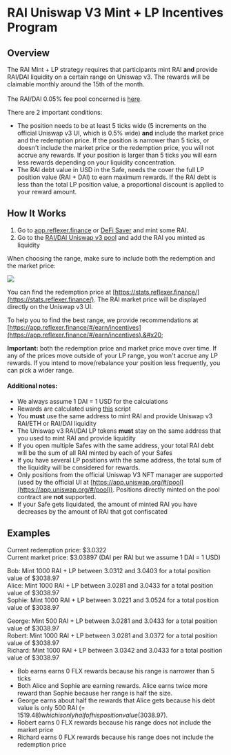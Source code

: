 # RAI Uniswap V3 Mint + LP Incentives Program

## Overview

The RAI Mint + LP strategy requires that participants mint RAI **and** provide RAI/DAI liquidity on a certain range on Uniswap v3. The rewards will be claimable monthly around the 15th of the month.\
\
The RAI/DAI 0.05% fee pool concerned is [here](https://info.uniswap.org/#/pools/0xcb0c5d9d92f4f2f80cce7aa271a1e148c226e19d).

There are 2 important conditions:

* The position needs to be at least 5 ticks wide (5 increments on the official Uniswap v3 UI, which is 0.5% wide) **and** include the market price and the redemption price. If the position is narrower than 5 ticks, or doesn't include the market price or the redemption price, you will not accrue any rewards. If your position is larger than 5 ticks you will earn less rewards depending on your liquidity concentration.&#x20;
* The RAI debt value in USD in the Safe, needs the cover the full LP position value (RAI + DAI) to earn maximum rewards. If the RAI debt is less than the total LP position value, a proportional discount is applied to your reward amount.&#x20;

## How It Works

1. Go to [app.reflexer.finance](https://app.reflexer.finance/) or [DeFi Saver](https://app.defisaver.com/reflexer/manage) and mint some RAI.
2. Go to the [RAI/DAI Uniswap v3 pool](https://info.uniswap.org/#/pools/0xcb0c5d9d92f4f2f80cce7aa271a1e148c226e19d) and add the RAI you minted as liquidity

When choosing the range, make sure to include both the redemption and the market price:

![](/assets/Selection\_1126.png)

You can find the redemption price at [https://stats.reflexer.finance/](https://stats.reflexer.finance/). The RAI market price will be displayed directly on the Uniswap v3 UI.

To help you to find the best range, we provide recommendations at [https://app.reflexer.finance/#/earn/incentives](https://app.reflexer.finance/#/earn/incentives).&#x20;

**Important:** both the redemption price and market price move over time. If any of the prices move outside of your LP range, you won't accrue any LP rewards. If you intend to move/rebalance your position less frequently, you can pick a wider range.&#x20;

#### Additional notes:

* We always assume 1 DAI = 1 USD for the calculations
* Rewards are calculated using [this](https://github.com/reflexer-labs/uni-v3-incentive-reward-script) script
* You **must** use the same address to mint RAI and provide Uniswap v3 RAI/ETH or RAI/DAI liquidity
* The Uniswap v3 RAI/DAI LP tokens **must** stay on the same address that you used to mint RAI and provide liquidity
* If you open multiple Safes with the same address, your total RAI debt will be the sum of all RAI minted by each of your Safes
* If you have several LP positions with the same address, the total sum of the liquidity will be considered for rewards.
* Only positions from the official Uniswap V3 NFT manager are supported (used by the official UI at [https://app.uniswap.org/#/pool](https://app.uniswap.org/#/pool)). Positions directly minted on the pool contract are **not** supported.
* If your Safe gets liquidated, the amount of minted RAI you have decreases by the amount of RAI that got confiscated

## Examples

Current redemption price: $3.0322\
Current market price: $3.03897 (DAI per RAI but we assume 1 DAI = 1 USD)

Bob: Mint 1000 RAI + LP between 3.0312 and 3.0403 for a total position value of $3038.97\
Alice: Mint 1000 RAI + LP between 3.0281 and 3.0433 for a total position value of $3038.97 \
Sophie: Mint 1000 RAI + LP between 3.0221 and 3.0524 for a total position value of $3038.97&#x20;

George: Mint 500 RAI + LP between 3.0281 and 3.0433 for a total position value of $3038.97\
Robert: Mint 1000 RAI + LP between 3.0281 and 3.0372 for a total position value of $3038.97\
Richard: Mint 1000 RAI + LP between 3.0342 and 3.0433 for a total position value of $3038.97

* Bob earns earns 0 FLX rewards because his range is narrower than 5 ticks
* Both Alice and Sophie are earning rewards. Alice earns twice more reward than Sophie because her range is half the size.&#x20;
* George earns about half the rewards that Alice gets because his debt value is only 500 RAI (= $1519.48) which is only half of his position value ($3038.97).
* Robert earns 0 FLX rewards because his range does not include the market price&#x20;
* Richard earns 0 FLX rewards because his range does not include the redemption price

